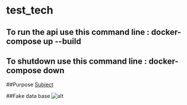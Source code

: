 # test_tech

## To run the api use this command line : docker-compose up --build
## To shutdown use this command line :    docker-compose down
 
 ##Purpose
[Subject](https://github.com/maxime-42/rush/blob/master/Occupancy_back-end%20(1).pdf)

##Fake data base
![alt](https://github.com/maxime-42/test_tech/blob/master/fake_db.png)
